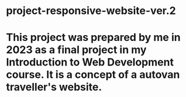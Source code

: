 # project-responsive-website-ver.2
# This project was prepared by me in 2023 as a final project in my Introduction to Web Development course. It is a concept of a autovan traveller's website. 
